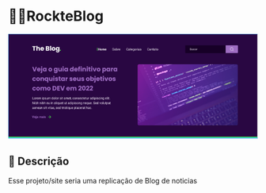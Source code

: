 # 🚀📰RockteBlog

<img src="./assets/images/Capturar.PNG" alt="">

## 📝 Descrição

Esse projeto/site seria uma replicação de Blog de noticias

